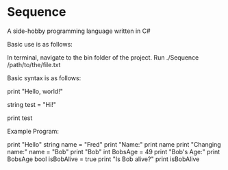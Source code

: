 # Sequence
A side-hobby programming language written in C#

Basic use is as follows:

In terminal, navigate to the bin folder of the project. Run ./Sequence /path/to/the/file.txt

Basic syntax is as follows:

print "Hello, world!"

string test = "Hi!"

print test

Example Program:

print "Hello"
string name = "Fred"
print "Name:"
print name
print "Changing name:"
name = "Bob"
print "Bob"
int BobsAge = 49
print "Bob's Age:"
print BobsAge
bool isBobAlive = true
print "Is Bob alive?"
print isBobAlive


